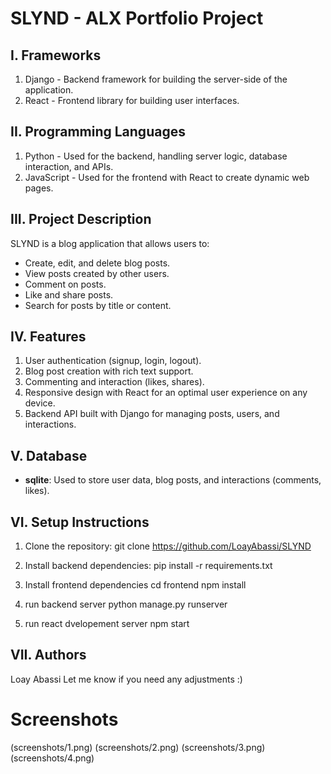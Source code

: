 # SLYND - ALX Portfolio Project

## I. Frameworks

1. Django - Backend framework for building the server-side of the application.
2. React - Frontend library for building user interfaces.

## II. Programming Languages

1. Python - Used for the backend, handling server logic, database interaction, and APIs.
2. JavaScript - Used for the frontend with React to create dynamic web pages.

## III. Project Description

SLYND is a blog application that allows users to:

- Create, edit, and delete blog posts.
- View posts created by other users.
- Comment on posts.
- Like and share posts.
- Search for posts by title or content.

## IV. Features

1. User authentication (signup, login, logout).
2. Blog post creation with rich text support.
3. Commenting and interaction (likes, shares).
4. Responsive design with React for an optimal user experience on any device.
5. Backend API built with Django for managing posts, users, and interactions.

## V. Database

- **sqlite**: Used to store user data, blog posts, and interactions (comments, likes).

## VI. Setup Instructions

1. Clone the repository:
   git clone <https://github.com/LoayAbassi/SLYND>
2. Install backend dependencies:
   pip install -r requirements.txt

3. Install frontend dependencies
   cd frontend
   npm install
4. run backend server
   python manage.py runserver
5. run react dvelopement server
   npm start

## VII. Authors

Loay Abassi
Let me know if you need any adjustments :)

# Screenshots

(screenshots/1.png)
(screenshots/2.png)
(screenshots/3.png)
(screenshots/4.png)
